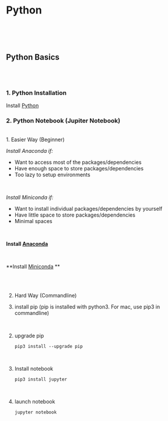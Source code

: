 # Python


<br /><br /><br />
## Python Basics
<br /><br />
### 1. Python Installation

Install [Python](https://www.python.org/downloads/)
<br />
### 2. Python Notebook (Jupiter Notebook)
<br />
1. Easier Way (Beginner)

*Install Anaconda if:*
* Want to access most of the packages/dependencies
* Have enough space to store packages/dependencies
* Too lazy to setup environments
<br />

*Install Miniconda if:*
* Want to install individual packages/dependencies by yourself
* Have little space to store packages/dependencies
* Minimal spaces
<br />

**Install [Anaconda](https://www.anaconda.com/)**

<br />

**Install [Miniconda](https://docs.conda.io/en/latest/miniconda.html)
**

<br /><br />

2. Hard Way (Commandline)

1. install pip (pip is installed with python3. For mac, use pip3 in commandline)
<br />

2. upgrade pip
	```
	pip3 install --upgrade pip
	```

<br />

3. Install notebook
	```
	pip3 install jupyter
	```
<br />

4. launch notebook
	```
	jupyter notebook
	```


